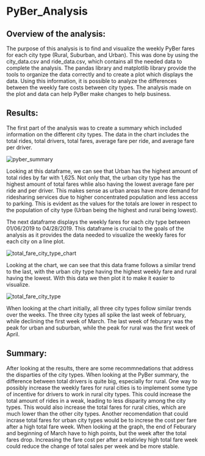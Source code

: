 # PyBer_Analysis

## Overview of the analysis:
The purpose of this analysis is to find and visualize the weekly PyBer fares for each city type (Rural, Suburban, and Urban). This was done by using the city_data.csv and ride_data.csv, which contains all the needed data to complete the analysis. The pandas library and matplotlib library provide the tools to organize the data correctly and to create a plot which displays the data. Using this information, it is possible to analyze the differences between the weekly fare costs between city types. The analysis made on the plot and data can help PyBer make changes to help business.

## Results:
The first part of the analysis was to create a summary which included information on the different city types. The data in the chart includes the total rides, total drivers, total fares, average fare per ride, and average fare per driver.

![pyber_summary](https://user-images.githubusercontent.com/107213807/178583611-9301269e-4413-4343-842f-ab1b46b34e2a.png)

Looking at this dataframe, we can see that Urban has the highest amount of total rides by far with 1,625. Not only that, the urban city type has the highest amount of total fares whlie also having the lowest average fare per ride and per driver. This makes sense as urban areas have more demand for ridesharing services due to higher concentrated population and less access to parking. This is evident as the values for the totals are lower in respect to the population of city type (Urban being the highest and rural being lowest).

The next dataframe displays the weekly fares for each city type between 01/06/2019 to 04/28/2019. This dataframe is crucial to the goals of the analysis as it provides the data needed to visualize the weekly fares for each city on a line plot.

![total_fare_city_type_chart](https://user-images.githubusercontent.com/107213807/178587135-46791828-a0e8-41ff-af45-e47c7c076973.png)

Looking at the chart, we can see that this data frame follows a similar trend to the last, with the urban city type having the highest weekly fare and rural having the lowest. With this data we then plot it to make it easier to visualize.

![total_fare_city_type](https://user-images.githubusercontent.com/107213807/178594515-12680815-7644-4d57-b003-9e3038ef0146.png)

When looking at the chart initially, all three city types follow similar trends over the weeks. The three city types all spike the last week of february, while declining the first week of March. The last week of feburary was the peak for urban and suburban, while the peak for rural was the first week of April.

## Summary:
After looking at the results, there are some recommnedations that address the disparties of the city types. When looking at the PyBer summary, the difference between total drivers is quite big, especially for rural. One way to possibly increase the weekly fares for rural cities is to implement some type of incentive for drivers to work in rural city types. This could increase the total amount of rides in a weak, leading to less disparity among the city types. This would also increase the total fares for rural cities, which are much lower than the other city types. Another recomendation that could incrase total fares for urban city types would be to increse the cost per fare after a high total fare week. When looking at the graph, the end of Feburary and beginning of March have to high points, but the week after the total fares drop. Increasing the fare cost per after a relativley high total fare week could reduce the change of total sales per week and be more stable.
